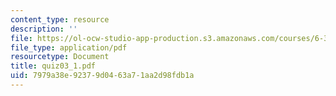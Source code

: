 ```yaml
---
content_type: resource
description: ''
file: https://ol-ocw-studio-app-production.s3.amazonaws.com/courses/6-374-analysis-and-design-of-digital-integrated-circuits-fall-2003/7979a38e92379d0463a71aa2d98fdb1a_quiz03_1.pdf
file_type: application/pdf
resourcetype: Document
title: quiz03_1.pdf
uid: 7979a38e-9237-9d04-63a7-1aa2d98fdb1a
---
```

